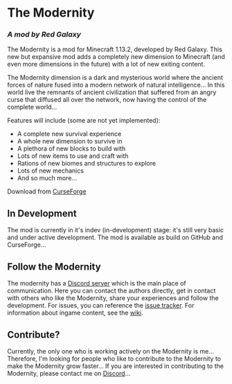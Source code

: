 # The Modernity
### _A mod by Red Galaxy_
The Modernity is a mod for Minecraft 1.13.2, developed by Red Galaxy. This new but expansive mod adds a completely new
dimension to Minecraft (and even more dimensions in the future) with a lot of new exiting content.

The Modernity dimension is a dark and mysterious world where the ancient forces of nature fused into a modern network of
natural intelligence... In this world live the remnants of ancient civilization that suffered from an angry curse that
diffused all over the network, now having the control of the complete world...

Features will include (some are not yet implemented):
- A complete new survival experience
- A whole new dimension to survive in
- A plethora of new blocks to build with
- Lots of new items to use and craft with
- Rations of new biomes and structures to explore
- Lots of new mechanics
- And so much more...

Download from [CurseForge](https://www.curseforge.com/minecraft/mc-mods/the-modernity)

## In Development
The mod is currently in it's indev (in-development) stage: it's still very basic and under active development. The mod
is available as build on GitHub and CurseForge...

## Follow the Modernity
The modernity has a [Discord server](discord.gg/YvyzTFf) which is the main place of communication. Here you can contact the authors directly, get in contact with others who like the Modernity, share your experiences and follow the development.
For issues, you can reference the [issue tracker](https://github.com/RedGalaxySoftware/TheModernity/issues).
For information about ingame content, see the [wiki](https://the-modernity.fandom.com/).

## Contribute?
Currently, the only one who is working actively on the Modernity is me... Therefore, I'm looking for people who like to contribute to the Modernity to make the Modernity grow faster... If you are interested in contributing to the Modernity, please contact me
on [Discord](discord.gg/YvyzTFf)...